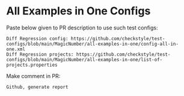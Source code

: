 # All Examples in One Configs
Paste below given to PR description to use such test configs:
```
Diff Regression config: https://github.com/checkstyle/test-configs/blob/main/MagicNumber/all-examples-in-one/config-all-in-one.xml
Diff Regression projects: https://github.com/checkstyle/test-configs/blob/main/MagicNumber/all-examples-in-one/list-of-projects.properties
```
Make comment in PR:
```
Github, generate report
```
